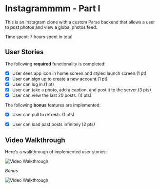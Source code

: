 # Instagrammmm - Part I

This is an Instagram clone with a custom Parse backend that allows a user to post photos and view a global photos feed.

Time spent: 7 hours spent in total


## User Stories

The following **required** functionality is completed:

- [x] User sees app icon in home screen and styled launch screen.(1 pt)
- [x] User can sign up to create a new account.(1 pt)
- [x] User can log in.(1 pt)
- [x] User can take a photo, add a caption, and post it to the server.(3 pts)
- [x] User can view the last 20 posts. (4 pts)

The following **bonus** features are implemented:

- [x] User can pull to refresh. (1 pts)
- [x] User can load past posts infinitely (2 pts)


## Video Walkthrough

Here's a walkthrough of implemented user stories:

<img src='http://g.recordit.co/L2JZ4gZTku.gif' title='Video Walkthrough' width='' alt='Video Walkthrough' />

*Bonus* 

<img src='http://g.recordit.co/qLMPtFh2c6.gif' title='Video Walkthrough' width='' alt='Video Walkthrough' />



